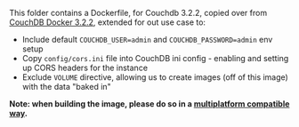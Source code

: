 This folder contains a Dockerfile, for Couchdb 3.2.2, copied over from [CouchDB Docker 3.2.2](https://github.com/apache/couchdb-docker/blob/main/3.2.2/Dockerfile), extended for out use case to:

- Include default `COUCHDB_USER=admin` and `COUCHDB_PASSWORD=admin` env setup
- Copy `config/cors.ini` file into CouchDB ini config - enabling and setting up CORS headers for the instance
- Exclude `VOLUME` directive, allowing us to create images (off of this image) with the data "baked in"

**Note: when building the image, please do so in a [multiplatform compatible way](../README.md#building-the-images-for-multiplatform-using-buildx).**
